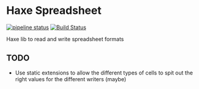 # Haxe Spreadsheet

[![pipeline status](https://gitlab.com/osakared/haxe-spreadsheet/badges/master/pipeline.svg)](https://gitlab.com/osakared/haxe-spreadsheet/commits/master)
[![Build Status](https://travis-ci.org/osakared/haxe-spreadsheet.svg?branch=master)](https://travis-ci.org/osakared/haxe-spreadsheet)

Haxe lib to read and write spreadsheet formats

## TODO

* Use static extensions to allow the different types of cells to spit out the right values for the different writers (maybe)